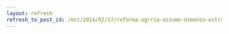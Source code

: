 ```yaml
---
layout: refresh
refresh_to_post_id: /mst/2014/02/17/reforma-agrria-assume-dimenso-estratgica-afirma-gerson-teixeira
---
```

